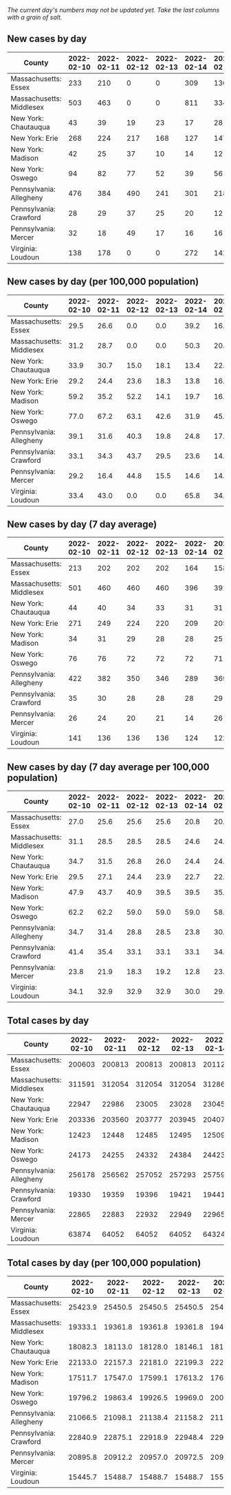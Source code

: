 _The current day's numbers may not be updated yet. Take the last columns with a grain of salt._
## New cases by day

| County | 2022-02-10 | 2022-02-11 | 2022-02-12 | 2022-02-13 | 2022-02-14 | 2022-02-15 | 2022-02-16 |
| --- | --- | --- | --- | --- | --- | --- | --- |
| Massachusetts: Essex | 233 | 210 | 0 | 0 | 309 | 130 |  |
| Massachusetts: Middlesex | 503 | 463 | 0 | 0 | 811 | 334 |  |
| New York: Chautauqua | 43 | 39 | 19 | 23 | 17 | 28 |  |
| New York: Erie | 268 | 224 | 217 | 168 | 127 | 147 |  |
| New York: Madison | 42 | 25 | 37 | 10 | 14 | 12 |  |
| New York: Oswego | 94 | 82 | 77 | 52 | 39 | 56 |  |
| Pennsylvania: Allegheny | 476 | 384 | 490 | 241 | 301 | 218 |  |
| Pennsylvania: Crawford | 28 | 29 | 37 | 25 | 20 | 12 |  |
| Pennsylvania: Mercer | 32 | 18 | 49 | 17 | 16 | 16 |  |
| Virginia: Loudoun | 138 | 178 | 0 | 0 | 272 | 142 |  |

## New cases by day (per 100,000 population)

| County | 2022-02-10 | 2022-02-11 | 2022-02-12 | 2022-02-13 | 2022-02-14 | 2022-02-15 | 2022-02-16 |
| --- | --- | --- | --- | --- | --- | --- | --- |
| Massachusetts: Essex | 29.5 | 26.6 | 0.0 | 0.0 | 39.2 | 16.5 |  |
| Massachusetts: Middlesex | 31.2 | 28.7 | 0.0 | 0.0 | 50.3 | 20.7 |  |
| New York: Chautauqua | 33.9 | 30.7 | 15.0 | 18.1 | 13.4 | 22.1 |  |
| New York: Erie | 29.2 | 24.4 | 23.6 | 18.3 | 13.8 | 16.0 |  |
| New York: Madison | 59.2 | 35.2 | 52.2 | 14.1 | 19.7 | 16.9 |  |
| New York: Oswego | 77.0 | 67.2 | 63.1 | 42.6 | 31.9 | 45.9 |  |
| Pennsylvania: Allegheny | 39.1 | 31.6 | 40.3 | 19.8 | 24.8 | 17.9 |  |
| Pennsylvania: Crawford | 33.1 | 34.3 | 43.7 | 29.5 | 23.6 | 14.2 |  |
| Pennsylvania: Mercer | 29.2 | 16.4 | 44.8 | 15.5 | 14.6 | 14.6 |  |
| Virginia: Loudoun | 33.4 | 43.0 | 0.0 | 0.0 | 65.8 | 34.3 |  |

## New cases by day (7 day average)

| County | 2022-02-10 | 2022-02-11 | 2022-02-12 | 2022-02-13 | 2022-02-14 | 2022-02-15 | 2022-02-16 |
| --- | --- | --- | --- | --- | --- | --- | --- |
| Massachusetts: Essex | 213 | 202 | 202 | 202 | 164 | 158 |  |
| Massachusetts: Middlesex | 501 | 460 | 460 | 460 | 396 | 391 |  |
| New York: Chautauqua | 44 | 40 | 34 | 33 | 31 | 31 |  |
| New York: Erie | 271 | 249 | 224 | 220 | 209 | 205 |  |
| New York: Madison | 34 | 31 | 29 | 28 | 28 | 25 |  |
| New York: Oswego | 76 | 76 | 72 | 72 | 72 | 71 |  |
| Pennsylvania: Allegheny | 422 | 382 | 350 | 346 | 289 | 369 |  |
| Pennsylvania: Crawford | 35 | 30 | 28 | 28 | 28 | 29 |  |
| Pennsylvania: Mercer | 26 | 24 | 20 | 21 | 14 | 26 |  |
| Virginia: Loudoun | 141 | 136 | 136 | 136 | 124 | 122 |  |

## New cases by day (7 day average per 100,000 population)

| County | 2022-02-10 | 2022-02-11 | 2022-02-12 | 2022-02-13 | 2022-02-14 | 2022-02-15 | 2022-02-16 |
| --- | --- | --- | --- | --- | --- | --- | --- |
| Massachusetts: Essex | 27.0 | 25.6 | 25.6 | 25.6 | 20.8 | 20.0 |  |
| Massachusetts: Middlesex | 31.1 | 28.5 | 28.5 | 28.5 | 24.6 | 24.3 |  |
| New York: Chautauqua | 34.7 | 31.5 | 26.8 | 26.0 | 24.4 | 24.4 |  |
| New York: Erie | 29.5 | 27.1 | 24.4 | 23.9 | 22.7 | 22.3 |  |
| New York: Madison | 47.9 | 43.7 | 40.9 | 39.5 | 39.5 | 35.2 |  |
| New York: Oswego | 62.2 | 62.2 | 59.0 | 59.0 | 59.0 | 58.1 |  |
| Pennsylvania: Allegheny | 34.7 | 31.4 | 28.8 | 28.5 | 23.8 | 30.3 |  |
| Pennsylvania: Crawford | 41.4 | 35.4 | 33.1 | 33.1 | 33.1 | 34.3 |  |
| Pennsylvania: Mercer | 23.8 | 21.9 | 18.3 | 19.2 | 12.8 | 23.8 |  |
| Virginia: Loudoun | 34.1 | 32.9 | 32.9 | 32.9 | 30.0 | 29.5 |  |

## Total cases by day

| County | 2022-02-10 | 2022-02-11 | 2022-02-12 | 2022-02-13 | 2022-02-14 | 2022-02-15 | 2022-02-16 |
| --- | --- | --- | --- | --- | --- | --- | --- |
| Massachusetts: Essex | 200603 | 200813 | 200813 | 200813 | 201122 | 201252 |  |
| Massachusetts: Middlesex | 311591 | 312054 | 312054 | 312054 | 312865 | 313199 |  |
| New York: Chautauqua | 22947 | 22986 | 23005 | 23028 | 23045 | 23073 |  |
| New York: Erie | 203336 | 203560 | 203777 | 203945 | 204072 | 204219 |  |
| New York: Madison | 12423 | 12448 | 12485 | 12495 | 12509 | 12521 |  |
| New York: Oswego | 24173 | 24255 | 24332 | 24384 | 24423 | 24479 |  |
| Pennsylvania: Allegheny | 256178 | 256562 | 257052 | 257293 | 257594 | 257812 |  |
| Pennsylvania: Crawford | 19330 | 19359 | 19396 | 19421 | 19441 | 19453 |  |
| Pennsylvania: Mercer | 22865 | 22883 | 22932 | 22949 | 22965 | 22981 |  |
| Virginia: Loudoun | 63874 | 64052 | 64052 | 64052 | 64324 | 64466 |  |

## Total cases by day (per 100,000 population)

| County | 2022-02-10 | 2022-02-11 | 2022-02-12 | 2022-02-13 | 2022-02-14 | 2022-02-15 | 2022-02-16 |
| --- | --- | --- | --- | --- | --- | --- | --- |
| Massachusetts: Essex | 25423.9 | 25450.5 | 25450.5 | 25450.5 | 25489.6 | 25506.1 |  |
| Massachusetts: Middlesex | 19333.1 | 19361.8 | 19361.8 | 19361.8 | 19412.1 | 19432.8 |  |
| New York: Chautauqua | 18082.3 | 18113.0 | 18128.0 | 18146.1 | 18159.5 | 18181.6 |  |
| New York: Erie | 22133.0 | 22157.3 | 22181.0 | 22199.3 | 22213.1 | 22229.1 |  |
| New York: Madison | 17511.7 | 17547.0 | 17599.1 | 17613.2 | 17633.0 | 17649.9 |  |
| New York: Oswego | 19796.2 | 19863.4 | 19926.5 | 19969.0 | 20001.0 | 20046.8 |  |
| Pennsylvania: Allegheny | 21066.5 | 21098.1 | 21138.4 | 21158.2 | 21182.9 | 21200.9 |  |
| Pennsylvania: Crawford | 22840.9 | 22875.1 | 22918.9 | 22948.4 | 22972.0 | 22986.2 |  |
| Pennsylvania: Mercer | 20895.8 | 20912.2 | 20957.0 | 20972.5 | 20987.2 | 21001.8 |  |
| Virginia: Loudoun | 15445.7 | 15488.7 | 15488.7 | 15488.7 | 15554.5 | 15588.9 |  |
